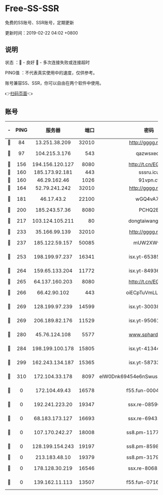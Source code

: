# Free-SS-SSR

免费的SS账号、SSR账号，定期更新

更新时间：2019-02-22 04:02 +0800

## 说明

状态     ：🙂 - 良好 🙁 - 多次连接失败或连接超时

PING值   ：不代表真实使用中的速度，仅供参考。

账号兼容SS、SSR，你可以自由在两个软件中使用。

👉[扫码页面](https://liesauer.github.io/free-ss-ssr.github.io/)👈

## 账号

|-|PING|服务器|端口|密码|加密方式|区域|
|:----:|:----:|:-----:|-----:|:----:|:----:|:----:|
|🙂|84|13.251.38.209|32010|http://gggg.rocks|chacha20|SG|
|🙂|97|104.215.3.176|543|qazwsxedc|aes-256-gcm|JP|
|🙂|156|194.156.120.127|8080|http://t.cn/EGJIyrl|rc4-md5|RU|
|🙂|160|185.173.92.181|443|sssru.icu|rc4-md5|RU|
|🙂|160|46.29.162.46|1026|91vpn.cf|rc4-md5|RU|
|🙂|164|52.79.241.242|32010|http://gggg.rocks|chacha20|KR|
|🙂|181|46.17.43.2|22100|wGQ4vA7D|aes-256-gcm|RU|
|🙂|200|185.243.57.36|8080|PCHQ2E|rc4-md5|US|
|🙂|217|103.124.105.211|80|dongtaiwang.com|aes-256-cfb|US|
|🙂|233|35.166.99.139|32010|http://gggg.rocks|chacha20|US|
|🙂|237|185.122.59.157|50085|mUW2XWw8|aes-256-cfb|GB|
|🙂|253|198.199.97.237|16341|isx.yt-65385017|aes-256-cfb|US|
|🙂|264|159.65.133.204|11772|isx.yt-84936416|aes-256-cfb|SG|
|🙂|265|64.137.160.203|8080|http://t.cn/EGJIyrl|rc4-md5|CA|
|🙂|266|66.42.90.102|443|oiECpTuVmLLxk4Ts|aes-256-cfb|US|
|🙂|269|128.199.97.239|14599|isx.yt-30038963|aes-256-cfb|SG|
|🙂|269|206.189.82.176|11529|isx.yt-95061983|aes-256-cfb|SG|
|🙂|280|45.76.124.108|5577|www.sphard.com|aes-256-cfb|AU|
|🙂|284|198.199.100.178|15805|isx.yt-41344230|aes-256-cfb|US|
|🙂|299|162.243.134.187|15365|isx.yt-58733804|aes-256-cfb|US|
|🙂|310|172.104.33.178|8097|eIW0Dnk69454e6nSwuspv9DmS201tQ0D|aes-256-cfb|SG|
|🙁|0|172.104.49.43|16578|f55.fun-00042249|aes-256-cfb|SG|
|🙁|0|192.241.223.20|19347|ssx.re-08596649|aes-256-cfb|US|
|🙁|0|68.183.173.127|16693|ssx.re-69431278|aes-256-cfb|US|
|🙁|0|107.170.242.27|18008|ss8.pm-11776120|aes-256-cfb|US|
|🙁|0|128.199.154.243|19197|ss8.pm-85981063|aes-256-cfb|SG|
|🙁|0|213.183.48.10|19379|ss8.pm-31791178|rc4-md5|RU|
|🙁|0|178.128.30.219|16546|ssx.re-80681280|aes-256-cfb|SG|
|🙁|0|139.162.11.113|13507|f55.fun-07160199|aes-256-cfb|SG|
